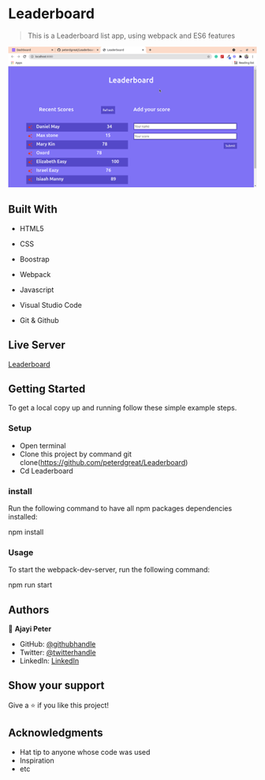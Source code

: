 # Leaderboard


> This is a Leaderboard list app, using webpack and ES6 features

![screenshot](/img/leaderboard.png)
## Built With

- HTML5

- CSS

- Boostrap

- Webpack
  
- Javascript

- Visual Studio Code

- Git & Github


## Live Server
[Leaderboard]( https://peterdgreat.github.io/Leaderboard/dist/)

## Getting Started
To get a local copy up and running follow these simple example steps.

### Setup
* Open terminal
* Clone this project by command git clone(https://github.com/peterdgreat/Leaderboard)
* Cd Leaderboard

### install
Run the following command to have all npm packages dependencies installed:

npm install

### Usage

To start the webpack-dev-server, run the following command:

npm run start

## Authors

👤 **Ajayi Peter**

- GitHub: [@githubhandle](https://github.com/peterdgreat)
- Twitter: [@twitterhandle](https://twitter.com/dev_Peter_O)
- LinkedIn: [LinkedIn](https://linkedin.com/in/ajayi-peter-4391ab1b5)

## Show your support

Give a ⭐️ if you like this project!

## Acknowledgments
- Hat tip to anyone whose code was used
- Inspiration
- etc